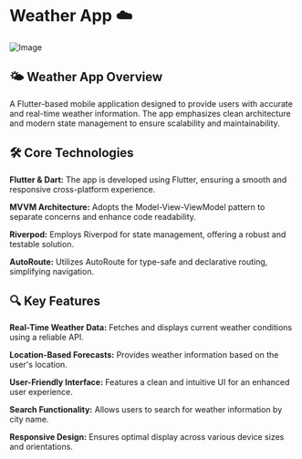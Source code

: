 # Weather App ☁️

![Image](https://github.com/user-attachments/assets/b5c3dce0-a062-4c1a-b450-0482f4ac657e)

##  🌤️ Weather App Overview
A Flutter-based mobile application designed to provide users with accurate and real-time weather information. The app emphasizes clean architecture and modern state management to ensure scalability and maintainability.

## 🛠️ Core Technologies

**Flutter & Dart:** The app is developed using Flutter, ensuring a smooth and responsive cross-platform experience.

**MVVM Architecture:** Adopts the Model-View-ViewModel pattern to separate concerns and enhance code readability.

**Riverpod:** Employs Riverpod for state management, offering a robust and testable solution.

**AutoRoute:** Utilizes AutoRoute for type-safe and declarative routing, simplifying navigation.

## 🔍 Key Features

**Real-Time Weather Data:** Fetches and displays current weather conditions using a reliable API.

**Location-Based Forecasts:** Provides weather information based on the user's location.

**User-Friendly Interface:** Features a clean and intuitive UI for an enhanced user experience.

**Search Functionality:** Allows users to search for weather information by city name.

**Responsive Design:** Ensures optimal display across various device sizes and orientations.



